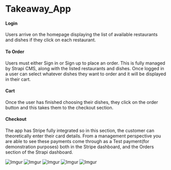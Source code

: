 # Takeaway_App

#### Login
Users arrive on the homepage displaying the list of available restaurants and dishes if they click on each restaurant. 

#### To Order
Users must either Sign in or Sign up to place an order. This is fully managed by Strapi CMS, along with the listed restaurants and dishes. Once logged in a user can select whatever dishes they want to order and it will be displayed in their cart.

#### Cart
Once the user has finished choosing their dishes, they click on the order button and this takes them to the checkout section.

#### Checkout
The app has Stripe fully integrated so in this section, the customer can theoretically enter their card details. From a management perspective you are able to see these payments come through as a Test payment(for demonstration purposes) both in the Stripe dashboard, and the Orders section of the Strapi dashboard. 

![Imgur](https://i.imgur.com/JqBth1H.png)
![Imgur](https://i.imgur.com/gSlJshi.png)
![Imgur](https://i.imgur.com/hvv4zW6.png)
![Imgur](https://i.imgur.com/LLjjE2Z.png)
![Imgur](https://i.imgur.com/4VJyMCZ.png)


